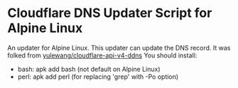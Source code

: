 # Cloudflare DNS Updater Script for Alpine Linux
An updater for Alpine Linux. This updater can update the DNS record. It was folked from [yulewang/cloudflare-api-v4-ddns](https://github.com/yulewang/cloudflare-api-v4-ddns)
You should install:
- bash: apk add bash (not default on Alpine Linux)
- perl: apk add perl (for replacing 'grep' with -Po option)

